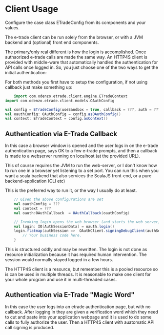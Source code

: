 # Client Usage

Configure the case class ETradeConfig from its components and your values.

The e-trade client can be run solely from the browser, or with a JVM backend and (optional) front end components.

The primary/only real different is how the login is accomplished. Once authaorized e-trade calls are made the same way.
An HTTP4S client is provided with middle-ware that automatically handled the authentication for API calls once logged in.
So, you just choose one of the two ways to get the initial authentication:

For both methods you first have to setup the configuration, if not using callback just make something up:

```scala
    import com.odenzo.etrade.client.engine.ETradeContext
import com.odenzo.etrade.client.models.OAuthConfig

val config = ETradeConfig(useSandbox = true, callback = ???, auth = ???)
val oauthConfig: OAuthConfig = config.asOAuthConfig()
val context: ETradeContext = config.asContext()

```


## Authentication via E-Trade Callback

In this case a browser window is opened and the user logs in on the e-trade authentication page, says OK to a few
e-trade prompts, and then a callback is made to a webserver running on localhost (at the provided URL).

This of course requires the JVM to run the web-server, or I don't know how to run one in a browser yet listening to a set port.
You can run this when you want a scala backend that also services the ScalaJS front-end, or a pure backend-application (CLI etc)

This is the preferred way to run it, or the way I usually do at least.

```scala
    // Given the above configurations are set
    val oauthConfig = ???
    val context = ???
    val oauth:OAuthCallback  = OAuthCallback(oauthConfig)

    // Invoking login opens the web browser (and starts the web server). It waits until user logs-in with a timeout.
    val login: IO[AuthSessionData] = oauth.login()
    login.flatmap(authSession =>  OAuthClient.signingDebugClient(authSession).use{ client => 
        // Your business code here.
    }

```
This is structured oddly and may be rewritten. The login is not done as resource initialization because
it has required human intervention. The session would normally stayed logged in a few hours.

The HTTP4S client is a resource, but remember this is a pooled resource so is can be used in multiple threads.
It is reasonable to make one client for your whole program and use it in multi-threaded cases.


## Authentication via E-Trade "Magic Word"

In this case the user logs into an etrade authentication page, but with no callback. After logging in they are given
a verification word which they need to cut and paste into your application webpage and it is used to do some calls to fully
authorize the user. Then a HTTP4S client with auatomatic API call signing is produced.

```scala

```